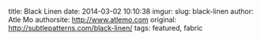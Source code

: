 title: Black Linen
date: 2014-03-02 10:10:38
imgur: 
slug: black-linen
author: Atle Mo
authorsite: http://www.atlemo.com
original: http://subtlepatterns.com/black-linen/
tags: featured, fabric
